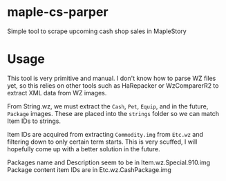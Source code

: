 # maple-cs-parper
Simple tool to scrape upcoming cash shop sales in MapleStory


# Usage

This tool is very primitive and manual. I don't know how to parse WZ files yet, so this relies on other tools such as HaRepacker or WzComparerR2 to extract XML data from WZ images.

From String.wz, we must extract the `Cash`, `Pet`, `Equip`, and in the future, `Package` images. These are placed into the `strings` folder so we can match Item IDs to strings.

Item IDs are acquired from extracting `Commodity.img` from `Etc.wz` and filtering down to only certain term starts. This is very scuffed, I will hopefully come up with a better solution in the future.

Packages name and Description seem to be in Item.wz.Special.910.img
Package content item IDs are in Etc.wz.CashPackage.img
